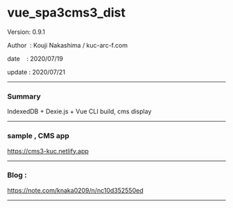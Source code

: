 ﻿# vue_spa3cms3_dist

 Version: 0.9.1

 Author  : Kouji Nakashima / kuc-arc-f.com

 date    : 2020/07/19

 update  : 2020/07/21

***
### Summary

IndexedDB + Dexie.js + Vue CLI build, cms display


***
### sample , CMS app

https://cms3-kuc.netlify.app

***
### Blog :

https://note.com/knaka0209/n/nc10d352550ed

***

